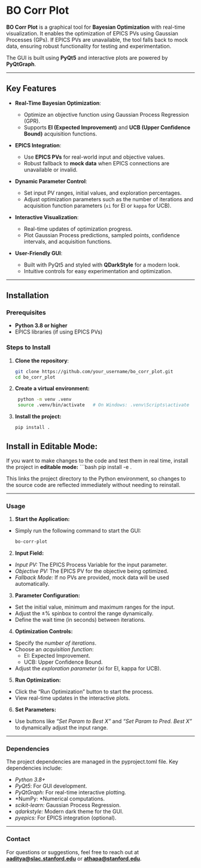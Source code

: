 # **BO Corr Plot**

**BO Corr Plot** is a graphical tool for **Bayesian Optimization** with real-time visualization. It enables the optimization of EPICS PVs using Gaussian Processes (GPs). If EPICS PVs are unavailable, the tool falls back to mock data, ensuring robust functionality for testing and experimentation.

The GUI is built using **PyQt5** and interactive plots are powered by **PyQtGraph**.

---

## **Key Features**

- **Real-Time Bayesian Optimization**: 
   - Optimize an objective function using Gaussian Process Regression (GPR).
   - Supports **EI (Expected Improvement)** and **UCB (Upper Confidence Bound)** acquisition functions.

- **EPICS Integration**: 
   - Use **EPICS PVs** for real-world input and objective values.
   - Robust fallback to **mock data** when EPICS connections are unavailable or invalid.

- **Dynamic Parameter Control**:
   - Set input PV ranges, initial values, and exploration percentages.
   - Adjust optimization parameters such as the number of iterations and acquisition function parameters (`xi` for EI or `kappa` for UCB).

- **Interactive Visualization**:
   - Real-time updates of optimization progress.
   - Plot Gaussian Process predictions, sampled points, confidence intervals, and acquisition functions.

- **User-Friendly GUI**:
   - Built with PyQt5 and styled with **QDarkStyle** for a modern look.
   - Intuitive controls for easy experimentation and optimization.

---

## **Installation**

### Prerequisites

- **Python 3.8 or higher**  
- EPICS libraries (if using EPICS PVs)

### Steps to Install

1. **Clone the repository**:
   ```bash
   git clone https://github.com/your_username/bo_corr_plot.git
   cd bo_corr_plot

2. **Create a virtual environment:**
   ```bash
    python -m venv .venv
    source .venv/bin/activate   # On Windows: .venv\Scripts\activate

3. **Install the project:**
    ```bash
    pip install .

## Install in Editable Mode:

If you want to make changes to the code and test them in real time, install the project in **editable mode:**
    ```bash
    pip install -e .

This links the project directory to the Python environment, so changes to the source code are reflected immediately without needing to reinstall.

---

### Usage

1. **Start the Application:**

- Simply run the following command to start the GUI:
    ```bash
    bo-corr-plot

2. **Input Field:**

- *Input PV:* The EPICS Process Variable for the input parameter.
- *Objective PV:* The EPICS PV for the objective being optimized.
- *Fallback Mode:* If no PVs are provided, mock data will be used automatically.

3.	**Parameter Configuration:**

- Set the initial value, minimum and maximum ranges for the input.
- Adjust the ±% spinbox to control the range dynamically.
- Define the wait time (in seconds) between iterations.

4.	**Optimization Controls:**

- Specify the *number of iterations*.
- Choose an *acquisition function*:
	- EI: Expected Improvement.
	- UCB: Upper Confidence Bound.
- Adjust the *exploration parameter* (xi for EI, kappa for UCB).

5.	**Run Optimization:**

- Click the “Run Optimization” button to start the process.
- View real-time updates in the interactive plots.

6.	**Set Parameters:**
- Use buttons like *“Set Param to Best X”* and *“Set Param to Pred. Best X”* to dynamically adjust the input range.


---

### Dependencies

The project dependencies are managed in the pyproject.toml file. Key dependencies include:

- *Python 3.8+*
- *PyQt5*: For GUI development.
- *PyQtGraph:* For real-time interactive plotting.
- *NumPy: *Numerical computations.
- *scikit-learn:* Gaussian Process Regression.
- *qdarkstyle:* Modern dark theme for the GUI.
- *pyepics:* For EPICS integration (optional).


---

### Contact

For questions or suggestions, feel free to reach out at **aaditya@slac.stanford.edu** or **athapa@stanford.edu**.